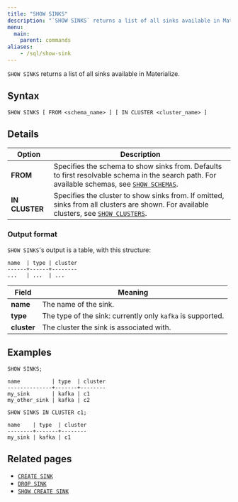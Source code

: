 ```yaml
---
title: "SHOW SINKS"
description: "`SHOW SINKS` returns a list of all sinks available in Materialize."
menu:
  main:
    parent: commands
aliases:
    - /sql/show-sink
---
```


`SHOW SINKS` returns a list of all sinks available in Materialize.

## Syntax

```mzsql
SHOW SINKS [ FROM <schema_name> ] [ IN CLUSTER <cluster_name> ]
```

## Details

Option       | Description
-------------|------------
**FROM**     | Specifies the schema to show sinks from. Defaults to first resolvable schema in the search path. For available schemas, see [`SHOW SCHEMAS`](../show-schemas).
**IN CLUSTER** | Specifies the cluster to show sinks from. If omitted, sinks from all clusters are shown. For available clusters, see [`SHOW CLUSTERS`](../show-clusters).

### Output format

`SHOW SINKS`'s output is a table, with this structure:

```nofmt
name  | type | cluster
------+------+--------
...   | ...  | ...
```

Field       | Meaning
------------|--------
**name**    | The name of the sink.
**type**    | The type of the sink: currently only `kafka` is supported.
**cluster** | The cluster the sink is associated with.

## Examples

```mzsql
SHOW SINKS;
```
```nofmt
name          | type  | cluster
--------------+-------+--------
my_sink       | kafka | c1
my_other_sink | kafka | c2
```

```mzsql
SHOW SINKS IN CLUSTER c1;
```
```nofmt
name    | type  | cluster
--------+-------+--------
my_sink | kafka | c1
```

## Related pages

- [`CREATE SINK`](../create-sink)
- [`DROP SINK`](../drop-sink)
- [`SHOW CREATE SINK`](../show-create-sink)
